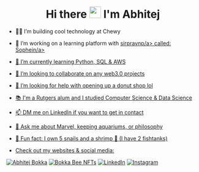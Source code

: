 <h1 align="center">Hi there <img src="https://raw.githubusercontent.com/MartinHeinz/MartinHeinz/master/wave.gif" width="30px"> I'm Abhitej</h1>

- 👨‍💻 I’m building cool technology at Chewy
- 🔭 I’m working on a learning platform with <a href="https://github.com/sirpravnp"> sirpravnp/a> called: <a href="https://sophein.com/">Sophein/a>
- 🌱 I’m currently learning Python, SQL & AWS
- 👯 I’m looking to collaborate on any web3.0 projects
- 🍩 I’m looking for help with opening up a donut shop lol
- 📚 I'm a Rutgers alum and I studied Computer Science & Data Science
- 📫 DM me on LinkedIn if you want to get in contact
- 💬 Ask me about Marvel, keeping aquariums, or philosophy

- 🐌 Fun fact: I own 5 snails and a shrimp 🦐 (I have 2 fishtanks)
- Check out my websites & social media: 

<p align="center"> 

<a href="https://abhitej-bokka.github.io/">![Abhitej Bokka](https://img.shields.io/badge/Abhitej_Bokka-816EFF?style=for-the-badge&logo=Three.js&logoColor=white)</a> 
<a href="https://bokka-bee-nfts.herokuapp.com/">![Bokka Bee NFTs](https://img.shields.io/badge/Bokka_Bee_NFTs-43B6B4?style=for-the-badge&logo=Ethereum&logoColor=white)</a> 
<a href="https://www.linkedin.com/in/abhitej-bokka/">![LinkedIn](https://img.shields.io/badge/LinkedIn-0077B5?style=for-the-badge&logo=linkedin&logoColor=white)</a>
<a href="https://www.instagram.com/abhitej.bokka/">![Instagram](https://img.shields.io/badge/Instagram-E4405F?style=for-the-badge&logo=instagram&logoColor=white)</a>
  
</p>
